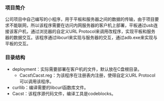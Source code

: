 ### 项目简介
公司项目中自己编写的小程序，用于平板和服务器之间的数据的传输，由于项目要求不能联网，所以该程序需要在访问内网服务器的客户机上部署，平板通过usb连接该客户机，通过浏览器的自定义URL Protocol来调用改程序，实现平板和服务器的数据交互。该程序通过libcurl来实现与服务器的交互，通过adb.exe来实现与平板的交互。

### 目录结构

- deployment：实际需要部署在客户机的文件，默认放在C盘根目录。
  - Cacst\Cacst.reg：为该程序在注册表内注册，使得自定义URL Protocol可以调用该程序。
- curllib：编译需要的libcurl函数库文件。
- Cacst：该程序源代码文件，编译工具是codeblocks。



